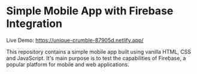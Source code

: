 # Simple Mobile App with Firebase Integration

Live Demo: https://unique-crumble-87905d.netlify.app/

This repository contains a simple mobile app built using vanilla HTML, CSS and JavaScript. It's main purpose is to test the capabilities of Firebase, a popular platform for mobile and web applications.
